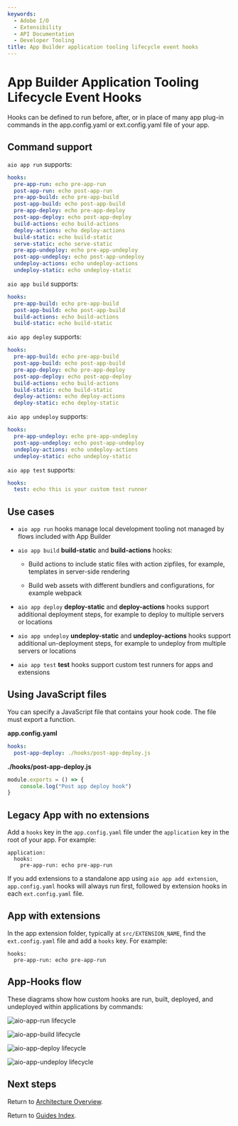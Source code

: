 ```yaml
---
keywords:
  - Adobe I/O
  - Extensibility
  - API Documentation
  - Developer Tooling
title: App Builder application tooling lifecycle event hooks
---
```


# App Builder Application Tooling Lifecycle Event Hooks

Hooks can be defined to run before, after, or in place of many app plug-in commands in the app.config.yaml or ext.config.yaml file of your app. 

## Command support

`aio app run` supports:

```yaml
hooks:
  pre-app-run: echo pre-app-run
  post-app-run: echo post-app-run
  pre-app-build: echo pre-app-build
  post-app-build: echo post-app-build
  pre-app-deploy: echo pre-app-deploy
  post-app-deploy: echo post-app-deploy
  build-actions: echo build-actions
  deploy-actions: echo deploy-actions
  build-static: echo build-static
  serve-static: echo serve-static
  pre-app-undeploy: echo pre-app-undeploy
  post-app-undeploy: echo post-app-undeploy
  undeploy-actions: echo undeploy-actions
  undeploy-static: echo undeploy-static
```

`aio app build` supports:

```yaml
hooks:
  pre-app-build: echo pre-app-build
  post-app-build: echo post-app-build
  build-actions: echo build-actions
  build-static: echo build-static
```

`aio app deploy` supports:

```yaml
hooks:
  pre-app-build: echo pre-app-build
  post-app-build: echo post-app-build
  pre-app-deploy: echo pre-app-deploy
  post-app-deploy: echo post-app-deploy
  build-actions: echo build-actions
  build-static: echo build-static
  deploy-actions: echo deploy-actions
  deploy-static: echo deploy-static
```

`aio app undeploy` supports:

```yaml
hooks:
  pre-app-undeploy: echo pre-app-undeploy
  post-app-undeploy: echo post-app-undeploy
  undeploy-actions: echo undeploy-actions
  undeploy-static: echo undeploy-static
```

`aio app test` supports:

```yaml
hooks:
  test: echo this is your custom test runner
```

## Use cases

- `aio app run` hooks manage local development tooling not managed by flows included with App Builder

- `aio app build` **build-static** and **build-actions** hooks:
  
  - Build actions to include static files with action zipfiles, for example, templates in server-side rendering
  
  - Build web assets with different bundlers and configurations, for example webpack

- `aio app deploy` **deploy-static** and **deploy-actions** hooks support additional deployment steps, for example to deploy to multiple servers or locations

- `aio app undeploy` **undeploy-static** and **undeploy-actions** hooks support additional un-deployment steps, for example to undeploy from multiple servers or locations

- `aio app test` **test** hooks support custom test runners for apps and extensions

## Using JavaScript files

You can specify a JavaScript file that contains your hook code. The file must export a function. 

**app.config.yaml**

```yaml
hooks:
  post-app-deploy: ./hooks/post-app-deploy.js
```

**./hooks/post-app-deploy.js**

```js
module.exports = () => {
    console.log("Post app deploy hook")
}
```

## Legacy App with no extensions

Add a `hooks` key in the `app.config.yaml` file under the `application` key in the root of your app. For example:

```
application:
  hooks:
    pre-app-run: echo pre-app-run
```

If you add extensions to a standalone app using `aio app add extension`,  `app.config.yaml` hooks will always run first, followed by extension hooks in each `ext.config.yaml` file.

## App with extensions

In the app extension folder, typically at `src/EXTENSION_NAME`, find the `ext.config.yaml` file and add a `hooks` key. For example:

```
hooks:
  pre-app-run: echo pre-app-run
```

## App-Hooks flow

These diagrams show how custom hooks are run, built, deployed, and undeployed within applications by commands:

![aio-app-run lifecycle](../../../images/aio-app-run.png)

![aio-app-build lifecycle](../../../images/aio-app-build.png)

![aio-app-deploy lifecycle](../../../images/aio-app-deploy.png)

![aio-app-undeploy lifecycle](../../../images/aio-app-undeploy.png)

## Next steps

Return to [Architecture Overview](architecture_overview.md).

Return to [Guides Index](../../../guides/index.md).
